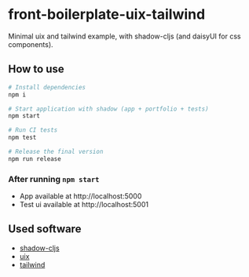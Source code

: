 # front-boilerplate-uix-tailwind 

Minimal uix and tailwind example, with shadow-cljs (and daisyUI for css components).

## How to use
```bash
# Install dependencies
npm i

# Start application with shadow (app + portfolio + tests)
npm start

# Run CI tests
npm test

# Release the final version
npm run release
```

### After running `npm start`
- App available at http://localhost:5000
- Test ui available at http://localhost:5001

## Used software
- [shadow-cljs](https://github.com/thheller/shadow-cljs)
- [uix](https://github.com/pitch-io/uix)
- [tailwind](https://github.com/tailwindlabs/tailwindcss)
